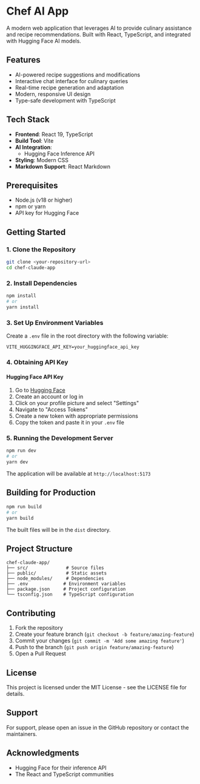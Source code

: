# Chef AI App

A modern web application that leverages AI to provide culinary assistance and recipe recommendations. Built with React, TypeScript, and integrated with Hugging Face AI models.

## Features

- AI-powered recipe suggestions and modifications
- Interactive chat interface for culinary queries
- Real-time recipe generation and adaptation
- Modern, responsive UI design
- Type-safe development with TypeScript

## Tech Stack

- **Frontend**: React 19, TypeScript
- **Build Tool**: Vite
- **AI Integration**:
  - Hugging Face Inference API
- **Styling**: Modern CSS
- **Markdown Support**: React Markdown

## Prerequisites

- Node.js (v18 or higher)
- npm or yarn
- API key for Hugging Face

## Getting Started

### 1. Clone the Repository

```bash
git clone <your-repository-url>
cd chef-claude-app
```

### 2. Install Dependencies

```bash
npm install
# or
yarn install
```

### 3. Set Up Environment Variables

Create a `.env` file in the root directory with the following variable:

```env
VITE_HUGGINGFACE_API_KEY=your_huggingface_api_key
```

### 4. Obtaining API Key

#### Hugging Face API Key

1. Go to [Hugging Face](https://huggingface.co/)
2. Create an account or log in
3. Click on your profile picture and select "Settings"
4. Navigate to "Access Tokens"
5. Create a new token with appropriate permissions
6. Copy the token and paste it in your `.env` file

### 5. Running the Development Server

```bash
npm run dev
# or
yarn dev
```

The application will be available at `http://localhost:5173`

## Building for Production

```bash
npm run build
# or
yarn build
```

The built files will be in the `dist` directory.

## Project Structure

```
chef-claude-app/
├── src/              # Source files
├── public/           # Static assets
├── node_modules/     # Dependencies
├── .env             # Environment variables
├── package.json     # Project configuration
└── tsconfig.json    # TypeScript configuration
```

## Contributing

1. Fork the repository
2. Create your feature branch (`git checkout -b feature/amazing-feature`)
3. Commit your changes (`git commit -m 'Add some amazing feature'`)
4. Push to the branch (`git push origin feature/amazing-feature`)
5. Open a Pull Request

## License

This project is licensed under the MIT License - see the LICENSE file for details.

## Support

For support, please open an issue in the GitHub repository or contact the maintainers.

## Acknowledgments

- Hugging Face for their inference API
- The React and TypeScript communities
